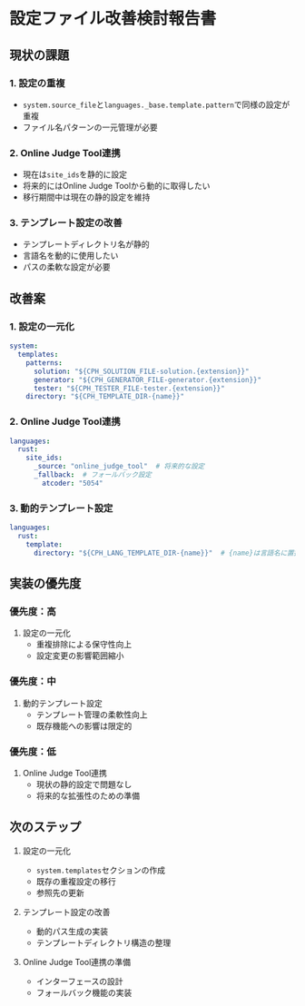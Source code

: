 # 設定ファイル改善検討報告書

## 現状の課題

### 1. 設定の重複
- `system.source_file`と`languages._base.template.pattern`で同様の設定が重複
- ファイル名パターンの一元管理が必要

### 2. Online Judge Tool連携
- 現在は`site_ids`を静的に設定
- 将来的にはOnline Judge Toolから動的に取得したい
- 移行期間中は現在の静的設定を維持

### 3. テンプレート設定の改善
- テンプレートディレクトリ名が静的
- 言語名を動的に使用したい
- パスの柔軟な設定が必要

## 改善案

### 1. 設定の一元化
```yaml
system:
  templates:
    patterns:
      solution: "${CPH_SOLUTION_FILE-solution.{extension}}"
      generator: "${CPH_GENERATOR_FILE-generator.{extension}}"
      tester: "${CPH_TESTER_FILE-tester.{extension}}"
    directory: "${CPH_TEMPLATE_DIR-{name}}"
```

### 2. Online Judge Tool連携
```yaml
languages:
  rust:
    site_ids:
      _source: "online_judge_tool"  # 将来的な設定
      _fallback:  # フォールバック設定
        atcoder: "5054"
```

### 3. 動的テンプレート設定
```yaml
languages:
  rust:
    template:
      directory: "${CPH_LANG_TEMPLATE_DIR-{name}}"  # {name}は言語名に置換
```

## 実装の優先度

### 優先度：高
1. 設定の一元化
   - 重複排除による保守性向上
   - 設定変更の影響範囲縮小

### 優先度：中
1. 動的テンプレート設定
   - テンプレート管理の柔軟性向上
   - 既存機能への影響は限定的

### 優先度：低
1. Online Judge Tool連携
   - 現状の静的設定で問題なし
   - 将来的な拡張性のための準備

## 次のステップ

1. 設定の一元化
   - `system.templates`セクションの作成
   - 既存の重複設定の移行
   - 参照先の更新

2. テンプレート設定の改善
   - 動的パス生成の実装
   - テンプレートディレクトリ構造の整理

3. Online Judge Tool連携の準備
   - インターフェースの設計
   - フォールバック機能の実装 